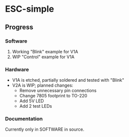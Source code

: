# ESC-simple

## Progress

### Software
1. Working "Blink" example for V1A
2. WIP "Control" example for V1A

### Hardware
* V1A is etched, partially soldered and tested with "Blink"
* V2A is WIP; planned changes:
	* Remove unnecessary pin connections
	* Change 7805 footprint to TO-220
	* Add 5V LED
	* Add 2 test LEDs

### Documentation
Currently only in SOFTWARE in source.
